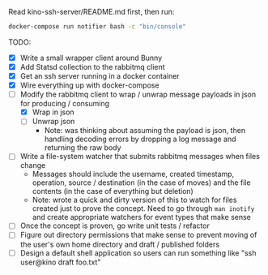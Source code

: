 Read kino-ssh-server/README.md first, then run:

```sh
docker-compose run notifier bash -c "bin/console"
```

TODO:

- [X] Write a small wrapper client around Bunny
- [X] Add Statsd collection to the rabbitmq client
- [X] Get an ssh server running in a docker container
- [X] Wire everything up with docker-compose
- [ ] Modify the rabbitmq client to wrap / unwrap message payloads in json for producing / consuming
  - [X] Wrap in json
  - [ ] Unwrap json
    - Note: was thinking about assuming the payload is json, then handling
      decoding errors by dropping a log message and returning the raw body
- [ ] Write a file-system watcher that submits rabbitmq messages when files change
  - Messages should include the username, created timestamp, operation, source / destination (in the case of moves) and the file contents (in the case of everything but deletion)
  - Note: wrote a quick and dirty version of this to watch for files created
    just to prove the concept. Need to go through `man inotify` and create
    appropriate watchers for event types that make sense
- [ ] Once the concept is proven, go write unit tests / refactor
- [ ] Figure out directory permissions that make sense to prevent moving of the
  user's own home directory and draft / published folders
- [ ] Design a default shell application so users can run something like "ssh user@kino draft foo.txt"
